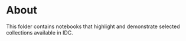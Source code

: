 # About

This folder contains notebooks that highlight and demonstrate selected collections available in IDC.
